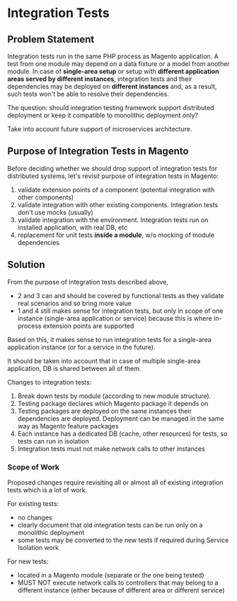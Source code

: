 # Integration Tests

## Problem Statement

Integration tests run in the same PHP process as Magento application.
A test from one module may depend on a data fixture or a model from another module.
In case of **single-area setup** or setup with **different application areas served by different instances**, integration tests and their dependencies may be deployed on **different instances** and, as a result, such tests won't be able to resolve their dependencies.

The question: should integration testing framework support distributed deployment or keep it compatible to monolithic deployment only?

Take into account future support of microservices architecture.

## Purpose of Integration Tests in Magento

Before deciding whether we should drop support of integration tests for distributed systems, let's revisit purpose of integration tests in Magento:
1. validate extension points of a component (potential integration with other components)
1. validate integration with other existing components. Integration tests don't use mocks (usually)
1. validate integration with the environment. Integration tests run on installed application, with real DB, etc
1. replacement for unit tests **inside a module**, w/o mocking of module dependencies


## Solution

From the purpose of integration tests described above, 
- 2 and 3 can and should be covered by functional tests as they validate real scenarios and so bring more value
- 1 and 4 still makes sense for integration tests, but only in scope of one instance (single-area application or service) because this is where in-process extension points are supported  

Based on this, it makes sense to run integration tests for a single-area application instance (or for a service in the future).

It should be taken into account that in case of multiple single-area application, DB is shared between all of them.

Changes to integration tests:
1. Break down tests by module (according to new module structure).
  1. Testing package declares which Magento package it depends on
  1. Testing packages are deployed on the same instances their dependencies are deployed. Deployment can be managed in the same way as Magento feature packages
1. Each instance has a dedicated DB (cache, other resources) for tests, so tests can run in isolation
1. Integration tests must not make network calls to other instances

### Scope of Work

Proposed changes require revisiting all or almost all of existing integration tests which is a lot of work.

For existing tests:
- no changes
- clearly document that old integration tests can be run only on a monolithic deployment
- some tests may be converted to the new tests if required during Service Isolation work

For new tests:
- located in a Magento module (separate or the one being tested) 
- MUST NOT execute network calls to controllers that may belong to a different instance (either because of different area or different service)
